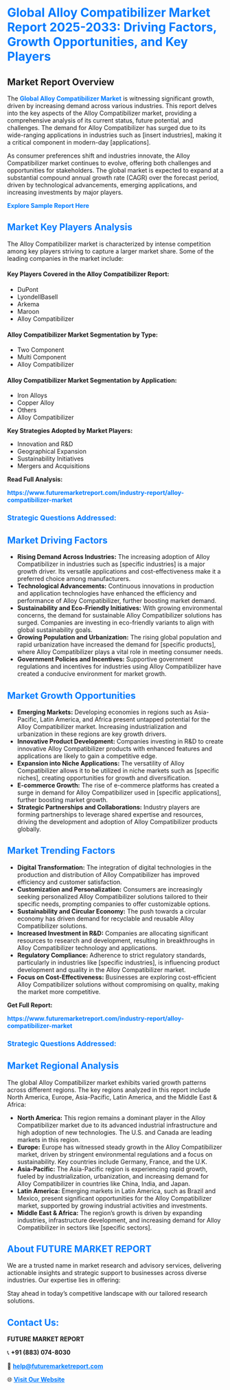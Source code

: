 <h1 style="color: #007BFF;">Global Alloy Compatibilizer Market Report 2025-2033: Driving Factors, Growth Opportunities, and Key Players</h1>

<section id="overview">
<h2>Market Report Overview</h2>
<p>The <a href="https://www.futuremarketreport.com/industry-report/alloy-compatibilizer-market" style="color: #007BFF; text-decoration: none;"><strong>Global Alloy Compatibilizer Market</strong></a> is witnessing significant growth, driven by increasing demand across various industries. This report delves into the key aspects of the Alloy Compatibilizer market, providing a comprehensive analysis of its current status, future potential, and challenges. The demand for Alloy Compatibilizer has surged due to its wide-ranging applications in industries such as [insert industries], making it a critical component in modern-day [applications].</p>
<p>As consumer preferences shift and industries innovate, the Alloy Compatibilizer market continues to evolve, offering both challenges and opportunities for stakeholders. The global market is expected to expand at a substantial compound annual growth rate (CAGR) over the forecast period, driven by technological advancements, emerging applications, and increasing investments by major players.</p>
</section>

<section id="overview">
<p><a href="https://www.futuremarketreport.com/request-sample/reportId=97364" style="color: #007BFF; text-decoration: none;"><strong>Explore Sample Report Here</strong></a></p>
</section>

<section id="key-players">
<h2 style="color: #007BFF;">Market Key Players Analysis</h2>
<p>The Alloy Compatibilizer market is characterized by intense competition among key players striving to capture a larger market share. Some of the leading companies in the market include:</p>
<h4>Key Players Covered in the Alloy Compatibilizer Report:</h4>
<ul><li>DuPont</li><li>LyondellBasell</li><li>Arkema</li><li>Maroon</li><li>Alloy Compatibilizer</li></ul>
<h4>Alloy Compatibilizer Market Segmentation by Type:</h4>
<ul><li>Two Component</li><li>Multi Component</li><li>Alloy Compatibilizer</li></ul>

<h4>Alloy Compatibilizer Market Segmentation by Application:</h4>
<ul><li>Iron Alloys</li><li>Copper Alloy</li><li>Others</li><li>Alloy Compatibilizer</li></ul>
<p><strong>Key Strategies Adopted by Market Players:</strong></p>
<ul>
<li>Innovation and R&D</li>
<li>Geographical Expansion</li>
<li>Sustainability Initiatives</li>
<li>Mergers and Acquisitions</li>
</ul>
</section>

<section>
<p><strong>Read Full Analysis: </strong></p><a href="https://www.futuremarketreport.com/industry-report/alloy-compatibilizer-market" style="color: #007BFF; text-decoration: none;"><strong>https://www.futuremarketreport.com/industry-report/alloy-compatibilizer-market</strong></a>
<h3 style="color: #007BFF;">Strategic Questions Addressed:</h3>
</section>

<section id="driving-factors">
<h2 style="color: #007BFF;">Market Driving Factors</h2>
<ul>
<li><strong>Rising Demand Across Industries:</strong> The increasing adoption of Alloy Compatibilizer in industries such as [specific industries] is a major growth driver. Its versatile applications and cost-effectiveness make it a preferred choice among manufacturers.</li>
<li><strong>Technological Advancements:</strong> Continuous innovations in production and application technologies have enhanced the efficiency and performance of Alloy Compatibilizer, further boosting market demand.</li>
<li><strong>Sustainability and Eco-Friendly Initiatives:</strong> With growing environmental concerns, the demand for sustainable Alloy Compatibilizer solutions has surged. Companies are investing in eco-friendly variants to align with global sustainability goals.</li>
<li><strong>Growing Population and Urbanization:</strong> The rising global population and rapid urbanization have increased the demand for [specific products], where Alloy Compatibilizer plays a vital role in meeting consumer needs.</li>
<li><strong>Government Policies and Incentives:</strong> Supportive government regulations and incentives for industries using Alloy Compatibilizer have created a conducive environment for market growth.</li>
</ul>
</section>

<section id="growth-opportunities">
<h2 style="color: #007BFF;">Market Growth Opportunities</h2>
<ul>
<li><strong>Emerging Markets:</strong> Developing economies in regions such as Asia-Pacific, Latin America, and Africa present untapped potential for the Alloy Compatibilizer market. Increasing industrialization and urbanization in these regions are key growth drivers.</li>
<li><strong>Innovative Product Development:</strong> Companies investing in R&D to create innovative Alloy Compatibilizer products with enhanced features and applications are likely to gain a competitive edge.</li>
<li><strong>Expansion into Niche Applications:</strong> The versatility of Alloy Compatibilizer allows it to be utilized in niche markets such as [specific niches], creating opportunities for growth and diversification.</li>
<li><strong>E-commerce Growth:</strong> The rise of e-commerce platforms has created a surge in demand for Alloy Compatibilizer used in [specific applications], further boosting market growth.</li>
<li><strong>Strategic Partnerships and Collaborations:</strong> Industry players are forming partnerships to leverage shared expertise and resources, driving the development and adoption of Alloy Compatibilizer products globally.</li>
</ul>
</section>

<section id="trending-factors">
<h2 style="color: #007BFF;">Market Trending Factors</h2>
<ul>
<li><strong>Digital Transformation:</strong> The integration of digital technologies in the production and distribution of Alloy Compatibilizer has improved efficiency and customer satisfaction.</li>
<li><strong>Customization and Personalization:</strong> Consumers are increasingly seeking personalized Alloy Compatibilizer solutions tailored to their specific needs, prompting companies to offer customizable options.</li>
<li><strong>Sustainability and Circular Economy:</strong> The push towards a circular economy has driven demand for recyclable and reusable Alloy Compatibilizer solutions.</li>
<li><strong>Increased Investment in R&D:</strong> Companies are allocating significant resources to research and development, resulting in breakthroughs in Alloy Compatibilizer technology and applications.</li>
<li><strong>Regulatory Compliance:</strong> Adherence to strict regulatory standards, particularly in industries like [specific industries], is influencing product development and quality in the Alloy Compatibilizer market.</li>
<li><strong>Focus on Cost-Effectiveness:</strong> Businesses are exploring cost-efficient Alloy Compatibilizer solutions without compromising on quality, making the market more competitive.</li>
</ul>
</section>

<section>
<p><strong>Get Full Report: </strong></p><a href="https://www.futuremarketreport.com/industry-report/alloy-compatibilizer-market" style="color: #007BFF; text-decoration: none;"><strong>https://www.futuremarketreport.com/industry-report/alloy-compatibilizer-market</strong></a>
<h3 style="color: #007BFF;">Strategic Questions Addressed:</h3>
</section>


<section id="regional-analysis">
<h2 style="color: #007BFF;">Market Regional Analysis</h2>
<p>The global Alloy Compatibilizer market exhibits varied growth patterns across different regions. The key regions analyzed in this report include North America, Europe, Asia-Pacific, Latin America, and the Middle East & Africa:</p>
<ul>
<li><strong>North America:</strong> This region remains a dominant player in the Alloy Compatibilizer market due to its advanced industrial infrastructure and high adoption of new technologies. The U.S. and Canada are leading markets in this region.</li>
<li><strong>Europe:</strong> Europe has witnessed steady growth in the Alloy Compatibilizer market, driven by stringent environmental regulations and a focus on sustainability. Key countries include Germany, France, and the U.K.</li>
<li><strong>Asia-Pacific:</strong> The Asia-Pacific region is experiencing rapid growth, fueled by industrialization, urbanization, and increasing demand for Alloy Compatibilizer in countries like China, India, and Japan.</li>
<li><strong>Latin America:</strong> Emerging markets in Latin America, such as Brazil and Mexico, present significant opportunities for the Alloy Compatibilizer market, supported by growing industrial activities and investments.</li>
<li><strong>Middle East & Africa:</strong> The region’s growth is driven by expanding industries, infrastructure development, and increasing demand for Alloy Compatibilizer in sectors like [specific sectors].</li>
</ul>
</section>

<footer>
<h2 style="color: #007BFF;">About FUTURE MARKET REPORT</h2>
<p>We are a trusted name in market research and advisory services, delivering actionable insights and strategic support to businesses across diverse industries. Our expertise lies in offering:</p>

<p>Stay ahead in today’s competitive landscape with our tailored research solutions.</p>

<h2 style="color: #007BFF;">Contact Us:</h2>
<p><strong>FUTURE MARKET REPORT</strong></p>
<p>📞 <strong>+91 (883) 074-8030</strong></p>
<p>📧 <strong><a href="mailto:help@futuremarketreport.com" style="color: #007BFF;">help@futuremarketreport.com</a></strong></p>
<p>🌐 <strong><a href="https://www.futuremarketreport.com/" style="color: #007BFF;">Visit Our Website</a></strong></p>
</footer>